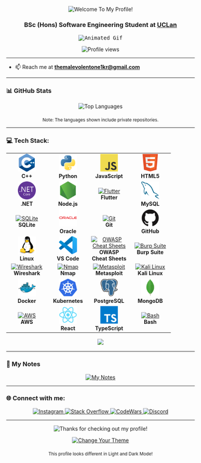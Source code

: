 <!-- Welcome Section -->
<p align="center">
  <picture>
    <!-- Dark Mode -->
    <source media="(prefers-color-scheme: dark)" 
      srcset="https://readme-typing-svg.demolab.com?font=Consolas&amp;weight=100&amp;size=30&amp;pause=1000&amp;color=56FF5A&amp;center=true&amp;vCenter=true&amp;repeat=false&amp;width=435&amp;lines=Welcome+To+My+Profile!">
    <!-- Light Mode -->
    <source media="(prefers-color-scheme: light)" 
      srcset="https://readme-typing-svg.demolab.com?font=Consolas&amp;weight=100&amp;size=30&amp;pause=1000&amp;color=007BFF&amp;center=true&amp;vCenter=true&amp;repeat=false&amp;width=435&amp;lines=Welcome+To+My+Profile!">
    <!-- Fallback -->
    <img src="https://readme-typing-svg.demolab.com?font=Consolas&amp;weight=100&amp;size=30&amp;pause=1000&amp;color=007BFF&amp;center=true&amp;vCenter=true&amp;repeat=false&amp;width=435&amp;lines=Welcome+To+My+Profile!" alt="Welcome To My Profile!">
  </picture>
</p>

<!-- Profile Description -->
<h3 align="center">BSc (Hons) Software Engineering Student at <a href="https://lancashire.ac.uk/" target="_blank">UCLan</a></h3>

<!-- Animated Gif Section -->
<p align="center">
  <kbd>
    <picture>
      <!-- Dark Mode Gif -->
      <source media="(prefers-color-scheme: dark)" srcset="https://i.giphy.com/PTBVMsYIOB0SBP4MVe.webp" width="250">
      <!-- Light Mode Gif -->
      <source media="(prefers-color-scheme: light)" srcset="https://media0.giphy.com/media/v1.Y2lkPTc5MGI3NjExcWhyYTFpejd0Zm9sbDZxZWNnaWllbmViN2c4OWZzdmRuYTN6ZW1wYiZlcD12MV9pbnRlcm5hbF9naWZfYnlfaWQmY3Q9Zw/scZPhLqaVOM1qG4lT9/giphy.webp" width="250">
      <img src="https://media0.giphy.com/media/v1.Y2lkPTc5MGI3NjExcWhyYTFpejd0Zm9sbDZxZWNnaWllbmViN2c4OWZzdmRuYTN6ZW1wYiZlcD12MV9pbnRlcm5hbF9naWZfYnlfaWQmY3Q9Zw/scZPhLqaVOM1qG4lT9/giphy.webp" alt="Animated Gif">
    </picture>
  </kbd>
</p>

<!-- Profile View Counter -->
<p align="center">
  <picture>
    <!-- Dark Mode -->
    <source media="(prefers-color-scheme: dark)" srcset="https://komarev.com/ghpvc/?username=themalevolentone1&amp;label=Profile%20views&amp;color=56FF5A&amp;style=flat">
    <!-- Light Mode -->
    <source media="(prefers-color-scheme: light)" srcset="https://komarev.com/ghpvc/?username=themalevolentone1&amp;label=Profile%20views&amp;color=007BFF&amp;style=flat">
    <img src="https://komarev.com/ghpvc/?username=themalevolentone1&amp;label=Profile%20views&amp;color=007BFF&amp;style=flat" alt="Profile views">
  </picture>
</p>

---

<!-- Contact Information -->
- 📫 Reach me at **[themalevolentone1kr@gmail.com](mailto:themalevolentone1kr@gmail.com)**

---

<!-- GitHub Statistics -->
### 📊 GitHub Stats
<p align="center">
  <picture>
    <!-- Dark Mode Stats -->
    <source media="(prefers-color-scheme: dark)" 
      srcset="https://github-readme-stats-git-main-themalevolentone1s-projects.vercel.app/api/top-langs/?username=TheMalevolentOne1&amp;layout=donut&amp;show_icons=true&amp;theme=github_dark&amp;hide_border=true&amp;bg_color=20232a&amp;icon_color=58A6FF&amp;text_color=fff&amp;title_color=58A6FF&amp;count_private=true">
    <!-- Light Mode Stats -->
    <source media="(prefers-color-scheme: light)" 
      srcset="https://github-readme-stats-git-main-themalevolentone1s-projects.vercel.app/api/top-langs/?username=TheMalevolentOne1&amp;layout=donut&amp;show_icons=true&amp;theme=github_light&amp;hide_border=true&amp;bg_color=ffffff&amp;icon_color=0366d6&amp;text_color=000000&amp;title_color=0366d6&amp;count_private=true">
    <img src="https://github-readme-stats-git-main-themalevolentone1s-projects.vercel.app/api/top-langs/?username=TheMalevolentOne1&amp;layout=donut&amp;show_icons=true&amp;theme=github_dark&amp;hide_border=true&amp;bg_color=20232a&amp;icon_color=58A6FF&amp;text_color=fff&amp;title_color=58A6FF&amp;count_private=true" alt="Top Languages">
  </picture>
  <p align="center"><sub>Note: The languages shown include private repositories.</sub></p>
</p>

---

<!-- Tech Stack Section -->
### 💻 Tech Stack:
<table align="center"> 
  <tr> 
    <td align="center" width="96"> 
      <a href="https://isocpp.org/" target="_blank"> 
        <img src="https://raw.githubusercontent.com/devicons/devicon/master/icons/cplusplus/cplusplus-original.svg" width="48" height="48" alt="C++"> 
      </a> 
      <br>
      <b>C++</b> 
    </td> 
    <td align="center" width="96"> 
      <a href="https://www.python.org/doc/" target="_blank"> 
        <img src="https://raw.githubusercontent.com/devicons/devicon/master/icons/python/python-original.svg" width="48" height="48" alt="Python"> 
      </a> 
      <br>
      <b>Python</b>
    </td> 
    <td align="center" width="96"> 
      <a href="https://developer.mozilla.org/en-US/docs/Web/JavaScript" target="_blank"> 
        <img src="https://raw.githubusercontent.com/devicons/devicon/master/icons/javascript/javascript-original.svg" width="48" height="48" alt="JavaScript"> 
      </a> 
      <br>
      <b>JavaScript</b> 
    </td> 
    <td align="center" width="96"> 
      <a href="https://developer.mozilla.org/en-US/docs/Web/HTML" target="_blank"> 
        <img src="https://raw.githubusercontent.com/devicons/devicon/master/icons/html5/html5-original.svg" width="48" height="48" alt="HTML5"> 
      </a> 
      <br>
      <b>HTML5</b>
    </td>
  </tr>
  <tr>
    <td align="center" width="96">
      <a href="https://dotnet.microsoft.com/learn/dotnet/what-is-dotnet" target="_blank">
        <img src="https://raw.githubusercontent.com/devicons/devicon/master/icons/dotnetcore/dotnetcore-original.svg" width="48" height="48" alt=".NET">
      </a> 
      <br>
      <b>.NET</b>
    </td>
    <td align="center" width="96"> 
      <a href="https://nodejs.org/en/docs/" target="_blank">
        <img src="https://raw.githubusercontent.com/devicons/devicon/master/icons/nodejs/nodejs-original.svg" width="48" height="48" alt="Node.js"> 
      </a> 
      <br>
      <b>Node.js</b>
    </td>
    <td align="center" width="96"> 
      <a href="https://docs.flutter.dev/" target="_blank">
        <img src="https://www.vectorlogo.zone/logos/flutterio/flutterio-icon.svg" width="48" height="48" alt="Flutter">
      </a> 
      <br>
      <b>Flutter</b>
    </td>
    <td align="center" width="96"> 
      <a href="https://dev.mysql.com/doc/" target="_blank">
        <img src="https://raw.githubusercontent.com/devicons/devicon/master/icons/mysql/mysql-original.svg" width="48" height="48" alt="MySQL">
      </a>
      <br>
      <b>MySQL</b>
    </td>
  </tr>
  <tr>
    <td align="center" width="96">
      <a href="https://www.sqlite.org/docs.html" target="_blank">
        <img src="https://www.vectorlogo.zone/logos/sqlite/sqlite-icon.svg" width="48" height="48" alt="SQLite">
      </a>
      <br>
      <b>SQLite</b>
    </td>
    <td align="center" width="96"> 
      <a href="https://docs.oracle.com/en/" target="_blank">
        <img src="https://raw.githubusercontent.com/devicons/devicon/master/icons/oracle/oracle-original.svg" width="48" height="48" alt="Oracle"> 
      </a>
      <br>
      <b>Oracle</b>
    </td>
    <td align="center" width="96">
      <a href="https://git-scm.com/doc" target="_blank">
        <img src="https://www.vectorlogo.zone/logos/git-scm/git-scm-icon.svg" width="48" height="48" alt="Git"> 
      </a>
      <br>
      <b>Git</b>
    </td>
    <td align="center" width="96">
      <a href="https://docs.github.com/en" target="_blank">
        <img src="https://raw.githubusercontent.com/devicons/devicon/master/icons/github/github-original.svg" width="48" height="48" alt="GitHub">
      </a>
      <br>
      <b>GitHub</b>
    </td>
  </tr>
  <tr>
    <td align="center" width="96">
      <a href="https://www.kernel.org/doc/html/latest/" target="_blank">
        <img src="https://raw.githubusercontent.com/devicons/devicon/master/icons/linux/linux-original.svg" width="48" height="48" alt="Linux">
      </a>
      <br>
      <b>Linux</b>
    </td>
    <td align="center" width="96"> 
      <a href="https://code.visualstudio.com/docs" target="_blank">
        <img src="https://raw.githubusercontent.com/devicons/devicon/master/icons/vscode/vscode-original.svg" width="48" height="48" alt="VS Code">
      </a>
      <br>
      <b>VS Code</b>
    </td>
    <td align="center" width="96">
      <a href="https://cheatsheetseries.owasp.org/" target="_blank">
        <img src="https://owasp.org/www--site-theme/favicon.ico" width="48" height="48" alt="OWASP Cheat Sheets">
      </a>
      <br>
      <b>OWASP Cheat Sheets</b>
    </td>
    <td align="center" width="96">
      <a href="https://portswigger.net/burp/documentation" target="_blank">
        <img src="https://portswigger.net/favicon.ico" width="48" height="48" alt="Burp Suite">
      </a>
      <br>
      <b>Burp Suite</b>
    </td>
  </tr>
  <tr>
    <td align="center" width="96">
      <a href="https://www.wireshark.org/docs/" target="_blank">
        <img src="https://www.vectorlogo.zone/logos/wireshark/wireshark-icon.svg" width="48" height="48" alt="Wireshark">
      </a>
      <br>
      <b>Wireshark</b>
    </td>
    <td align="center" width="96">
      <a href="https://nmap.org/book/man.html" target="_blank">
        <img src="https://nmap.org/images/nmap-logo-64px.png" width="48" height="48" alt="Nmap">
      </a>
      <br>
      <b>Nmap</b>
    </td>
    <td align="center" width="96">
      <a href="https://www.metasploit.com/" target="_blank">
        <img src="https://www.metasploit.com/includes/images/favicon.ico" width="48" height="48" alt="Metasploit">
      </a>
      <br>
      <b>Metasploit</b>
    </td>
    <td align="center" width="96">
      <a href="https://www.kali.org/docs/" target="_blank">
        <img src="https://www.kali.org/images/favicon.ico" width="48" height="48" alt="Kali Linux">
      </a>
      <br>
      <b>Kali Linux</b>
    </td>
  </tr>
  <tr>
    <td align="center" width="96">
      <a href="https://docs.docker.com/" target="_blank">
        <img src="https://raw.githubusercontent.com/devicons/devicon/master/icons/docker/docker-original.svg" width="48" height="48" alt="Docker">
      </a>
      <br>
      <b>Docker</b>
    </td>
    <td align="center" width="96">
      <a href="https://kubernetes.io/docs/" target="_blank">
        <img src="https://raw.githubusercontent.com/devicons/devicon/master/icons/kubernetes/kubernetes-plain.svg" width="48" height="48" alt="Kubernetes">
      </a>
      <br>
      <b>Kubernetes</b>
    </td>
    <td align="center" width="96">
      <a href="https://www.postgresql.org/docs/" target="_blank">
        <img src="https://raw.githubusercontent.com/devicons/devicon/master/icons/postgresql/postgresql-original.svg" width="48" height="48" alt="PostgreSQL">
      </a>
      <br>
      <b>PostgreSQL</b>
    </td>
    <td align="center" width="96">
      <a href="https://www.mongodb.com/docs/" target="_blank">
        <img src="https://raw.githubusercontent.com/devicons/devicon/master/icons/mongodb/mongodb-original.svg" width="48" height="48" alt="MongoDB">
      </a>
      <br>
      <b>MongoDB</b>
    </td>
  </tr>
  <tr>
    <td align="center" width="96">
      <a href="https://docs.aws.amazon.com/" target="_blank">
        <img src="https://logos-world.net/wp-content/uploads/2021/08/Amazon-Web-Services-AWS-Emblem.png" width="48" height="48" alt="AWS">
      </a>
      <br>
      <b>AWS</b>
    </td>
    <td align="center" width="96">
      <a href="https://react.dev/" target="_blank">
        <img src="https://raw.githubusercontent.com/devicons/devicon/master/icons/react/react-original.svg" width="48" height="48" alt="React">
      </a>
      <br>
      <b>React</b>
    </td>
    <td align="center" width="96">
      <a href="https://www.typescriptlang.org/docs/" target="_blank">
        <img src="https://raw.githubusercontent.com/devicons/devicon/master/icons/typescript/typescript-original.svg" width="48" height="48" alt="TypeScript">
      </a>
      <br>
      <b>TypeScript</b>
    </td>
    <td align="center" width="96">
      <a href="https://www.gnu.org/software/bash/manual/" target="_blank">
        <img src="https://www.vectorlogo.zone/logos/gnu_bash/gnu_bash-icon.svg" width="48" height="48" alt="Bash">
      </a>
      <br>
      <b>Bash</b>
    </td>
  </tr>
</table>
<p align="center">
  <sub>
    <picture>
      <!-- Dark Mode -->
      <source media="(prefers-color-scheme: dark)" 
        srcset="https://img.shields.io/badge/Documentation_Links-56FF5A?style=flat">
      <!-- Light Mode -->
      <source media="(prefers-color-scheme: light)" 
        srcset="https://img.shields.io/badge/Documentation_Links-007BFF?style=flat">
      <!-- Fallback -->
      <img src="https://img.shields.io/badge/Documentation_Links-007BFF?style=flat">
    </picture>
  </sub>
</p>

---

<!-- My Notes Collection -->
### 📝 My Notes
<p align="center">
  <a href="https://themalevolentone1.github.io/My-Notes-Collection" target="_blank">
    <picture>
      <!-- Dark Mode Badge -->
      <source media="(prefers-color-scheme: dark)" srcset="https://img.shields.io/badge/My_Notes-0A0A0A?style=for-the-badge&amp;logo=book&amp;logoColor=56FF5A">
      <!-- Light Mode Badge -->
      <source media="(prefers-color-scheme: light)" srcset="https://img.shields.io/badge/My_Notes-0A0A0A?style=for-the-badge&amp;logo=book&amp;logoColor=007BFF">
      <img src="https://img.shields.io/badge/My_Notes-0A0A0A?style=for-the-badge&amp;logo=book&amp;logoColor=007BFF" alt="My Notes" height="30" width="120">
    </picture>
  </a>
</p>

---

<!-- Social Connections -->
### 🌐 Connect with me:
<p align="center">
  <a href="https://www.instagram.com/KCR_250904" target="_blank" rel="noopener noreferrer">
    <picture>
      <!-- Dark Mode -->
      <source media="(prefers-color-scheme: dark)" srcset="https://img.shields.io/badge/Instagram-0A0A0A?style=for-the-badge&amp;logo=instagram&amp;logoColor=56FF5A">
      <!-- Light Mode -->
      <source media="(prefers-color-scheme: light)" srcset="https://img.shields.io/badge/Instagram-0A0A0A?style=for-the-badge&amp;logo=instagram&amp;logoColor=007BFF">
      <img src="https://img.shields.io/badge/Instagram-0A0A0A?style=for-the-badge&amp;logo=instagram&amp;logoColor=007BFF" alt="Instagram" height="30" width="120">
    </picture>
  </a>

  <a href="https://stackoverflow.com/users/17998613/the-malevolent-one" target="_blank" rel="noopener noreferrer">
    <picture>
      <!-- Dark Mode -->
      <source media="(prefers-color-scheme: dark)" srcset="https://img.shields.io/badge/Stack_Overflow-0A0A0A?style=for-the-badge&amp;logo=stackoverflow&amp;logoColor=56FF5A">
      <!-- Light Mode -->
      <source media="(prefers-color-scheme: light)" srcset="https://img.shields.io/badge/Stack_Overflow-0A0A0A?style=for-the-badge&amp;logo=stackoverflow&amp;logoColor=007BFF">
      <img src="https://img.shields.io/badge/Stack_Overflow-0A0A0A?style=for-the-badge&amp;logo=stackoverflow&amp;logoColor=007BFF" alt="Stack Overflow" height="30" width="120">
    </picture>
  </a>

  <a href="https://www.codewars.com/users/The%20Malevolent%20One" target="_blank" rel="noopener noreferrer">
    <picture>
      <!-- Dark Mode -->
      <source media="(prefers-color-scheme: dark)" srcset="https://img.shields.io/badge/CodeWars-0A0A0A?style=for-the-badge&amp;logo=codewars&amp;logoColor=56FF5A">
      <!-- Light Mode -->
      <source media="(prefers-color-scheme: light)" srcset="https://img.shields.io/badge/CodeWars-0A0A0A?style=for-the-badge&amp;logo=codewars&amp;logoColor=007BFF">
      <img src="https://img.shields.io/badge/CodeWars-0A0A0A?style=for-the-badge&amp;logo=codewars&amp;logoColor=007BFF" alt="CodeWars" height="30" width="120">
    </picture>
  </a>

  <a href="https://discord.com/users/TheMalevolentOne1" target="_blank" rel="noopener noreferrer">
    <picture>
      <!-- Dark Mode -->
      <source media="(prefers-color-scheme: dark)" srcset="https://img.shields.io/badge/Discord-0A0A0A?style=for-the-badge&amp;logo=discord&amp;logoColor=56FF5A">
      <!-- Light Mode -->
      <source media="(prefers-color-scheme: light)" srcset="https://img.shields.io/badge/Discord-0A0A0A?style=for-the-badge&amp;logo=discord&amp;logoColor=007BFF">
      <img src="https://img.shields.io/badge/Discord-0A0A0A?style=for-the-badge&amp;logo=discord&amp;logoColor=007BFF" alt="Discord" height="30" width="120">
    </picture>
  </a>
</p>

---

<!-- Closing Section -->
<p align="center">
  <picture>
    <!-- Dark Mode -->
    <source media="(prefers-color-scheme: dark)" 
      srcset="https://readme-typing-svg.demolab.com?font=Consolas&amp;weight=100&amp;size=15&amp;pause=1000&amp;color=56FF5A&amp;center=true&amp;vCenter=true&amp;repeat=false&amp;width=435&amp;lines=Thanks+for+checking+out+my+profile!">
    <!-- Light Mode -->
    <source media="(prefers-color-scheme: light)" 
      srcset="https://readme-typing-svg.demolab.com?font=Consolas&amp;weight=100&amp;size=15&amp;pause=1000&amp;color=007BFF&amp;center=true&amp;vCenter=true&amp;repeat=false&amp;width=435&amp;lines=Thanks+for+checking+out+my+profile!">
    <!-- Fallback -->
    <img src="https://readme-typing-svg.demolab.com?font=Consolas&amp;weight=100&amp;size=15&amp;pause=1000&amp;color=007BFF&amp;center=true&amp;vCenter=true&amp;repeat=false&amp;width=435&amp;lines=Thanks+for+checking+out+my+profile!" alt="Thanks for checking out my profile!">
  </picture>
</p>

<p align="center">
  <a href="https://github.com/settings/appearance" target="_blank" rel="noopener noreferrer">
    <picture>
      <!-- Dark Mode -->
      <source media="(prefers-color-scheme: dark)" srcset="https://img.shields.io/badge/Change%20Your%20Theme-%230A0A0A?style=for-the-badge&amp;logo=github&amp;logoColor=56FF5A">
      <!-- Light Mode -->
      <source media="(prefers-color-scheme: light)" srcset="https://img.shields.io/badge/Change%20Your%20Theme-%230A0A0A?style=for-the-badge&amp;logo=github&amp;logoColor=007BFF">
      <img src="https://img.shields.io/badge/Adaptive%20Profile-%230A0A0A?style=for-the-badge&amp;logo=github&amp;logoColor=007BFF" alt="Change Your Theme" height="30" width="150">
    </picture>
  </a>
</p>

<p align="center"><sub>This profile looks different in Light and Dark Mode!</sub></p>
